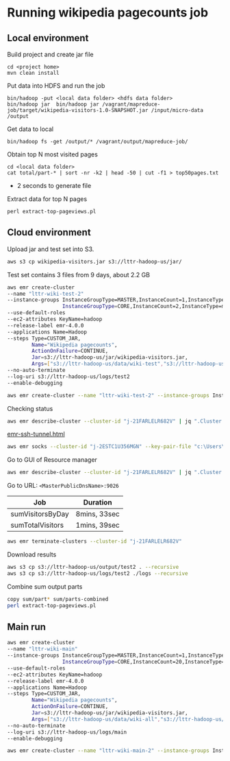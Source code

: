 Running wikipedia pagecounts job
================================

## Local environment

Build project and create jar file
```
cd <project home>
mvn clean install
```


Put data into HDFS and run the job
```
bin/hadoop -put <local data folder> <hdfs data folder>
bin/hadoop jar  bin/hadoop jar /vagrant/mapreduce-job/target/wikipedia-visitors-1.0-SNAPSHOT.jar /input/micro-data /output
```

Get data to local
```
bin/hadoop fs -get /output/* /vagrant/output/mapreduce-job/
```

Obtain top N most visited pages
```
cd <local data folder>
cat total/part-* | sort -nr -k2 | head -50 | cut -f1 > top50pages.txt
```
- 2 seconds to generate file

Extract data for top N pages
```
perl extract-top-pageviews.pl
```

## Cloud environment

Upload jar and test set into S3.
```sh
aws s3 cp wikipedia-visitors.jar s3://lttr-hadoop-us/jar/
```

Test set contains 3 files from 9 days, about 2.2 GB

```sh
aws emr create-cluster
--name "lttr-wiki-test-2"
--instance-groups InstanceGroupType=MASTER,InstanceCount=1,InstanceType=m1.medium
                  InstanceGroupType=CORE,InstanceCount=2,InstanceType=m1.medium
--use-default-roles
--ec2-attributes KeyName=hadoop
--release-label emr-4.0.0
--applications Name=Hadoop
--steps Type=CUSTOM_JAR,
        Name="Wikipedia pagecounts",
        ActionOnFailure=CONTINUE,
        Jar=s3://lttr-hadoop-us/jar/wikipedia-visitors.jar,
        Args=["s3://lttr-hadoop-us/data/wiki-test","s3://lttr-hadoop-us/output/test2/sum","s3://lttr-hadoop-us/output/test2/total"]
--no-auto-terminate
--log-uri s3://lttr-hadoop-us/logs/test2
--enable-debugging
```

```sh
aws emr create-cluster --name "lttr-wiki-test-2" --instance-groups InstanceGroupType=MASTER,InstanceCount=1,InstanceType=m1.medium InstanceGroupType=CORE,InstanceCount=2,InstanceType=m1.medium --use-default-roles --ec2-attributes KeyName=hadoop --release-label emr-4.0.0 --applications Name=Hadoop --steps Type=CUSTOM_JAR,Name="Wikipedia pagecounts",ActionOnFailure=CONTINUE,Jar=s3://lttr-hadoop-us/jar/wikipedia-visitors.jar,Args=["s3://lttr-hadoop-us/data/wiki-test","s3://lttr-hadoop-us/output/test2/sum","s3://lttr-hadoop-us/output/test2/total"] --no-auto-terminate --log-uri s3://lttr-hadoop-us/logs/test2 --enable-debugging
```

Checking status
```sh
aws emr describe-cluster --cluster-id "j-21FARLELR682V" | jq ".Cluster.Status.State"
```

[emr-ssh-tunnel.html](http://docs.aws.amazon.com/ElasticMapReduce/latest/DeveloperGuide/emr-ssh-tunnel.html)
```sh
aws emr socks --cluster-id "j-2ESTC1U356MGN" --key-pair-file "c:\Users\Lukas\OneDrive\conf\aws\hadoop.pem"
```

Go to GUI of Resource manager
```sh
aws emr describe-cluster --cluster-id "j-21FARLELR682V" | jq ".Cluster.MasterPublicDnsName"
```
Go to URL: `<MasterPublicDnsName>:9026`

Job              | Duration
---              | --------
sumVisitorsByDay | 8mins, 33sec
sumTotalVisitors | 1mins, 39sec

```sh
aws emr terminate-clusters --cluster-id "j-21FARLELR682V"
```

Download results
```sh
aws s3 cp s3://lttr-hadoop-us/output/test2 . --recursive
aws s3 cp s3://lttr-hadoop-us/logs/test2 ./logs --recursive
```

Combine sum output parts
```sh
copy sum/part* sum/parts-combined
perl extract-top-pageviews.pl
```

## Main run

```sh
aws emr create-cluster
--name "lttr-wiki-main"
--instance-groups InstanceGroupType=MASTER,InstanceCount=1,InstanceType=m1.medium
                  InstanceGroupType=CORE,InstanceCount=20,InstanceType=m1.medium
--use-default-roles
--ec2-attributes KeyName=hadoop
--release-label emr-4.0.0
--applications Name=Hadoop
--steps Type=CUSTOM_JAR,
        Name="Wikipedia pagecounts",
        ActionOnFailure=CONTINUE,
        Jar=s3://lttr-hadoop-us/jar/wikipedia-visitors.jar,
        Args=["s3://lttr-hadoop-us/data/wiki-all","s3://lttr-hadoop-us/output/main/sum","s3://lttr-hadoop-us/output/main/total"]
--no-auto-terminate
--log-uri s3://lttr-hadoop-us/logs/main
--enable-debugging
```

```sh
aws emr create-cluster --name "lttr-wiki-main-2" --instance-groups InstanceGroupType=MASTER,InstanceCount=1,InstanceType=m1.medium InstanceGroupType=CORE,InstanceCount=19,InstanceType=m1.medium --use-default-roles --ec2-attributes KeyName=hadoop --release-label emr-4.0.0 --applications Name=Hadoop --steps Type=CUSTOM_JAR,Name="Wikipedia pagecounts",ActionOnFailure=CONTINUE,Jar=s3://lttr-hadoop-us/jar/wikipedia-visitors.jar,Args=["s3://lttr-hadoop-us/data/wiki-all","s3://lttr-hadoop-us/output/main/sum","s3://lttr-hadoop-us/output/main/total"] --no-auto-terminate --log-uri s3://lttr-hadoop-us/logs/main --enable-debugging
```


